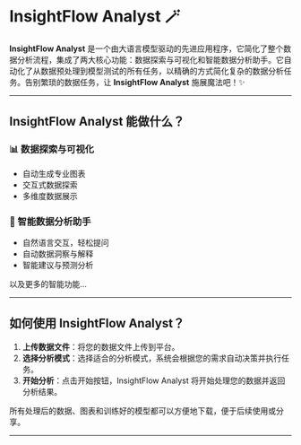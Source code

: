 # InsightFlow Analyst 🪄

**InsightFlow Analyst** 是一个由大语言模型驱动的先进应用程序，它简化了整个数据分析流程，集成了两大核心功能：数据探索与可视化和智能数据分析助手。它自动化了从数据预处理到模型测试的所有任务，以精确的方式简化复杂的数据分析任务。告别繁琐的数据任务，让 **InsightFlow Analyst** 施展魔法吧！✨

---

## InsightFlow Analyst 能做什么？

### 📊 数据探索与可视化

- 自动生成专业图表
- 交互式数据探索
- 多维度数据展示

### 💬 智能数据分析助手

- 自然语言交互，轻松提问
- 自动数据洞察与解释
- 智能建议与预测分析

以及更多的智能功能...

---

## 如何使用 InsightFlow Analyst？

1. **上传数据文件**：将您的数据文件上传到平台。
2. **选择分析模式**：选择适合的分析模式，系统会根据您的需求自动决策并执行任务。
3. **开始分析**：点击开始按钮，InsightFlow Analyst 将开始处理您的数据并返回分析结果。

所有处理后的数据、图表和训练好的模型都可以方便地下载，便于后续使用或分享。

---


